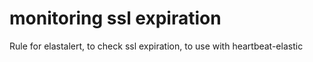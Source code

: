 # monitoring ssl expiration

Rule for elastalert, to check ssl expiration, to use with heartbeat-elastic
